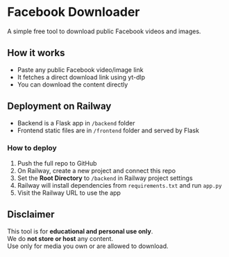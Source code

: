 # Facebook Downloader

A simple free tool to download public Facebook videos and images.

## How it works

- Paste any public Facebook video/image link
- It fetches a direct download link using yt-dlp
- You can download the content directly

## Deployment on Railway

- Backend is a Flask app in `/backend` folder
- Frontend static files are in `/frontend` folder and served by Flask

### How to deploy

1. Push the full repo to GitHub
2. On Railway, create a new project and connect this repo
3. Set the **Root Directory** to `/backend` in Railway project settings
4. Railway will install dependencies from `requirements.txt` and run `app.py`
5. Visit the Railway URL to use the app

## Disclaimer

This tool is for **educational and personal use only**.  
We do **not store or host** any content.  
Use only for media you own or are allowed to download.
